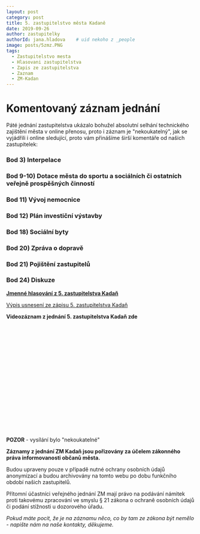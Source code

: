 ```yaml
---
layout: post
category: post
title: 5. zastupitelstvo města Kadaně
date: 2019-09-26
author: zastupitelky
authorId: jana.hladova    # uid nekoho z _people
image: posts/5zmz.PNG
tags:
  - Zastupitelstvo mesta
  - Hlasovani zastupitelstva
  - Zapis ze zastupitelstva
  - Zaznam 
  - ZM-Kadan
---
```


# Komentovaný záznam jednání 

Páté jednání zastupitelstva ukázalo bohužel absolutní selhání technického zajištění města v online přenosu, proto i záznam je "nekoukatelný", jak se vyjádřili i online sledující, proto vám přinášíme širší komentáře od našich zastupitelek:   

### Bod 3) Interpelace


### Bod 9-10) Dotace města do sportu a sociálních či ostatních veřejně prospěšných činností 


### Bod 11) Vývoj nemocnice 


### Bod 12) Plán investiční výstavby


### Bod 18) Sociální byty 


### Bod 20) Zpráva o dopravě  


### Bod 21) Pojištění zastupitelů 


### Bod 24) Diskuze




**[Jmenné hlasování z 5. zastupitelstva Kadaň](https://drive.google.com/open?id=1Kf9R8Q1n5_URZJOa2-AmeZVLk0gFCafN)**

[Výpis usnesení ze zápisu 5. zastupitelstva Kadaň](http://www.mesto-kadan.cz/obcan/9398/vypis-usneseni-ze-zapisu-z-5-zasedani-zastupitelstva-mesta) 

**Videozáznam z jednání 5. zastupitelstva Kadaň zde**

<script src="https://fast.wistia.com/embed/medias/gaok5ta7f2.jsonp" async></script><script src="https://fast.wistia.com/assets/external/E-v1.js" async></script><div class="wistia_responsive_padding" style="padding:56.25% 0 0 0;position:relative;"><div class="wistia_responsive_wrapper" style="height:100%;left:0;position:absolute;top:0;width:100%;"><div class="wistia_embed wistia_async_gaok5ta7f2 videoFoam=true" style="height:100%;position:relative;width:100%"><div class="wistia_swatch" style="height:100%;left:0;opacity:0;overflow:hidden;position:absolute;top:0;transition:opacity 200ms;width:100%;"><img src="https://fast.wistia.com/embed/medias/gaok5ta7f2/swatch" style="filter:blur(5px);height:100%;object-fit:contain;width:100%;" alt="" aria-hidden="true" onload="this.parentNode.style.opacity=1;" /></div></div></div></div>

**POZOR** - vysílání bylo "nekoukatelné"

**Záznamy z jednání ZM Kadaň jsou pořizovány za účelem zákonného práva informovanosti občanů města.** 

Budou upraveny pouze v případě nutné ochrany osobních údajů anonymizací a budou archivovány na tomto webu po dobu funkčního období našich zastupitelů. 

Přítomní účastníci veřejného jednání ZM mají právo na podávání námitek proti takovému zpracování ve smyslu § 21 zákona o ochraně osobních údajů či podání stížnosti u dozorového úřadu.

*Pokud máte pocit, že je na záznamu něco, co by tam ze zákona být nemělo - napište nám na naše kontakty, děkujeme.*

